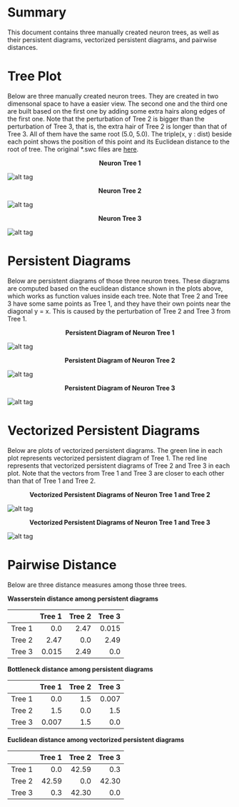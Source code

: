 # Summary
This document contains three manually created neuron trees, as well as their persistent diagrams, vectorized persistent diagrams, and pairwise distances.

# Tree Plot
Below are three manually created neuron trees. They are created in two dimensonal space to have a easier view. The second one and the third one are built based on the first one by adding some extra hairs along edges of the first one. Note that the perturbation of Tree 2 is bigger than the perturbation of Tree 3, that is, the extra hair of Tree 2 is longer than that of Tree 3. All of them have the same root (5.0, 5.0). The triple(x, y : dist) beside each point shows the position of this point and its Euclidean distance to the root of tree. The original *.swc files are [here](https://github.com/Nevermore520/NeuronTools/tree/master/Example/neuron%20files).
<p align="center">
  <b>Neuron Tree 1</b><br>
</p>

![alt tag](https://github.com/Nevermore520/NeuronTools/blob/master/Example/tree%20plots/swc_with_func_val_T1.png)
<p align="center">
  <b>Neuron Tree 2</b><br>
</p>

![alt tag](https://github.com/Nevermore520/NeuronTools/blob/master/Example/tree%20plots/swc_with_func_val_T2.png)
<p align="center">
  <b>Neuron Tree 3</b><br>
</p>

![alt tag](https://github.com/Nevermore520/NeuronTools/blob/master/Example/tree%20plots/swc_with_func_val_T3.png)

# Persistent Diagrams
Below are persistent diagrams of those three neuron trees. These diagrams are computed based on the euclidean distance shown in the plots above, which works as function values inside each tree. Note that Tree 2 and Tree 3 have some same points as Tree 1, and they have their own points near the diagonal y = x. This is caused by the perturbation of Tree 2 and Tree 3 from Tree 1.
<p align="center">
  <b>Persistent Diagram of Neuron Tree 1</b><br>
</p>

![alt tag](https://github.com/Nevermore520/NeuronTools/blob/master/Example/persistent%20diagrams/persistent_diagram_T1.png)
<p align="center">
  <b>Persistent Diagram of Neuron Tree 2</b><br>
</p>

![alt tag](https://github.com/Nevermore520/NeuronTools/blob/master/Example/persistent%20diagrams/persistent_diagram_T2.png)
<p align="center">
  <b>Persistent Diagram of Neuron Tree 3</b><br>
</p>

![alt tag](https://github.com/Nevermore520/NeuronTools/blob/master/Example/persistent%20diagrams/persistent_diagram_T3.png)

# Vectorized Persistent Diagrams
Below are plots of vectorized persistent diagrams. The green line in each plot represents vectorized persistent diagram of Tree 1. The red line represents that vectorized persistent diagrams of Tree 2 and Tree 3 in each plot. Note that the vectors from Tree 1 and Tree 3 are closer to each other than that of Tree 1 and Tree 2. 
<p align="center">
  <b>Vectorized Persistent Diagrams of Neuron Tree 1 and Tree 2</b><br>
</p>

![alt tag](https://github.com/Nevermore520/NeuronTools/blob/master/Example/vectorized%20persistent%20diagrams/vector_T1_T2.png)
<p align="center">
  <b>Vectorized Persistent Diagrams of Neuron Tree 1 and Tree 3</b><br>
</p>

![alt tag](https://github.com/Nevermore520/NeuronTools/blob/master/Example/vectorized%20persistent%20diagrams/vector_T1_T3.png)

# Pairwise Distance
Below are three distance measures among those three trees.

<b> Wasserstein distance among persistent diagrams</b>

|         | Tree 1 | Tree 2 | Tree 3   |
| ------- | ------:|-------:|---------:|
| Tree 1  | 0.0    | 2.47   | 0.015    |
| Tree 2  | 2.47   | 0.0    | 2.49     |
| Tree 3  | 0.015  | 2.49   |  0.0     |

<b> Bottleneck distance among persistent diagrams</b> 

|         | Tree 1 | Tree 2 | Tree 3   |
| ------- | ------:|-------:|---------:|
| Tree 1  | 0.0    | 1.5    | 0.007    |
| Tree 2  | 1.5    | 0.0    | 1.5      |
| Tree 3  | 0.007  | 1.5    |  0.0     |

<b> Euclidean distance among vectorized persistent diagrams</b> 

|         | Tree 1 | Tree 2 | Tree 3   |
| ------- | ------:|-------:|---------:|
| Tree 1  | 0.0    | 42.59  | 0.3      |
| Tree 2  | 42.59  | 0.0    | 42.30    |
| Tree 3  | 0.3    | 42.30  | 0.0      |
